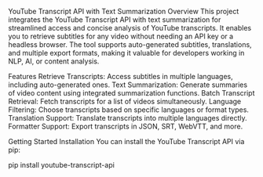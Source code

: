 YouTube Transcript API with Text Summarization
Overview
This project integrates the YouTube Transcript API with text summarization for streamlined access and concise analysis of YouTube transcripts. It enables you to retrieve subtitles for any video without needing an API key or a headless browser. The tool supports auto-generated subtitles, translations, and multiple export formats, making it valuable for developers working in NLP, AI, or content analysis.

Features
Retrieve Transcripts: Access subtitles in multiple languages, including auto-generated ones.
Text Summarization: Generate summaries of video content using integrated summarization functions.
Batch Transcript Retrieval: Fetch transcripts for a list of videos simultaneously.
Language Filtering: Choose transcripts based on specific languages or format types.
Translation Support: Translate transcripts into multiple languages directly.
Formatter Support: Export transcripts in JSON, SRT, WebVTT, and more.

Getting Started
Installation
You can install the YouTube Transcript API via pip:

pip install youtube-transcript-api
